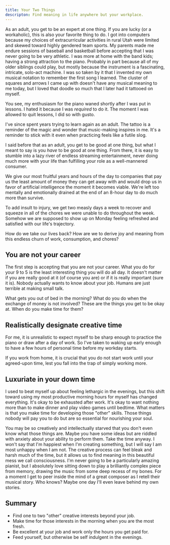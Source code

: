 ```yaml
---
title: Your Two Things
descripton: Find meaning in life anywhere but your workplace.
---
```


As an adult, you get to be an expert at one thing. If you are lucky (or a workaholic), this is also your favorite thing to do. I got into computers because my choices of extracurricular activities in rural Utah were limited and skewed toward highly gendered team sports. My parents made me endure sessions of baseball and basketball before accepting that I was never going to be very athletic. I was more at home with the band kids; having a strong attraction to the piano. Probably in part because all of my older siblings could play, but mostly because the instrument is a fascinating, intricate, solo-act machine. I was so taken by it that I invented my own musical notation to remember the first song I learned. The cluster of squares and arrows I came up with doesn't have any musical meaning to me today, but I loved that doodle so much that I later had it tattooed on myself.

You see, my enthusiasm for the piano waned shortly after I was put in lessons. I hated it because I was _required_ to do it. The moment I was allowed to quit lessons, I did so with gusto.

I've since spent years trying to learn again as an adult. The tattoo is a reminder of the magic and wonder that music-making inspires in me. It's a reminder to stick with it even when practicing feels like a futile slog.

I said before that as an adult, you get to be good at one thing, but what I meant to say is you _have_ to be good at one thing. From there, it is easy to stumble into a lazy river of endless streaming entertainment, never doing much more with your life than fulfilling your role as a well-mannered consumer.

We give our most fruitful years and hours of the day to companies that pay us the least amount of money they can get away with and would drop us in favor of artificial intelligence the moment it becomes viable. We're left too mentally and emotionally drained at the end of an 8-hour day to do much more than survive.

To add insult to injury, we get two measly days a week to recover and squeeze in all of the chores we were unable to do throughout the week. Somehow we are supposed to show up on Monday feeling refreshed and satisfied with our life's trajectory.

How do we take our lives back? How are we to derive joy and meaning from this endless churn of work, consumption, and chores?

## You are not your career

The first step is accepting that you are not your career. What you do for your 9 to 5 is the least interesting thing you will do all day. It doesn't matter if you are really good at it (of course you are) or if it is really important (sure it is). Nobody actually wants to know about your job. Humans are just terrible at making small talk.

What gets you out of bed in the morning? What do you do when the exchange of money is not involved? These are the things you get to be okay at. When do you make time for them?

## Realistically designate creative time

For me, it is unrealistic to expect myself to be sharp enough to practice the piano or draw after a day of work. So I've taken to waking up early enough to have a few hours of personal time before my workday starts.

If you work from home, it is crucial that you do not start work until your agreed-upon time, lest you fall into the trap of simply working more.

## Luxuriate in your down time

I used to beat myself up about feeling lethargic in the evenings, but this shift toward using my most productive morning hours for myself has changed everything. It's okay to be exhausted after work. It's okay to want nothing more than to make dinner and play video games until bedtime. What matters is that you make time for developing those "other" skills. Those things nobody will pay you to do but are so essential for nourishing your soul.

You may be so creatively and intellectually starved that you don't even know what those things are. Maybe you have some ideas but are riddled with anxiety about your ability to perform them. Take the time anyway. I won't say that I'm happiest when I'm creating something, but I will say I am most unhappy when I am not. The creative process can feel bleak and harsh much of the time, but it allows us to find meaning in this beautiful mess we call consciousness. I'm never going to be a particularly amazing pianist, but I absolutely love sitting down to play a brilliantly complex piece from memory, drawing the music from some deep recess of my bones. For a moment I get to peer inside the mind of a great composer as I retell their musical story. Who knows? Maybe one day I'll even leave behind my own stories.

## Summary

- Find one to two "other" creative interests beyond your job.
- Make time for those interests in the morning when you are the most fresh.
- Be excellent at your job and work only the hours you get paid for.
- Feed yourself, but otherwise be self indulgent in the evenings.
